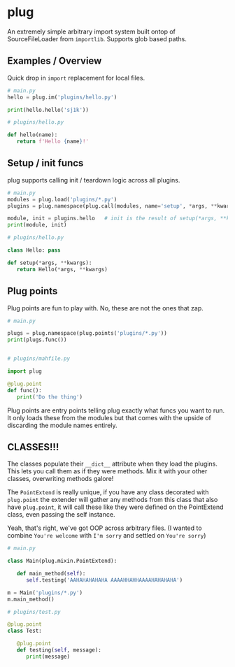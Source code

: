 # plug

An extremely simple arbitrary import system built ontop of SourceFileLoader from `importlib`. Supports glob based paths.


## Examples / Overview


Quick drop in `import` replacement for local files.


```python
# main.py
hello = plug.im('plugins/hello.py')

print(hello.hello('sj1k'))

# plugins/hello.py

def hello(name):
   return f'Hello {name}!'
```


## Setup / init funcs

plug supports calling init / teardown logic across all plugins.

```python
# main.py
modules = plug.load('plugins/*.py')
plugins = plug.namespace(plug.call(modules, name='setup', *args, **kwargs))

module, init = plugins.hello   # init is the result of setup(*args, **kwargs)
print(module, init)

# plugins/hello.py

class Hello: pass

def setup(*args, **kwargs):
   return Hello(*args, **kwargs)
```


## Plug points

Plug points are fun to play with. No, these are not the ones that zap.

```python
# main.py

plugs = plug.namespace(plug.points('plugins/*.py'))
print(plugs.func())


# plugins/mahfile.py

import plug

@plug.point
def func():
   print('Do the thing')
```

Plug points are entry points telling plug exactly what funcs you want to run.
It only loads these from the modules but that comes with the upside of discarding the module names entirely.


## CLASSES!!!

The classes populate their `__dict__` attribute when they load the plugins. This lets you call them as if they were methods.
Mix it with your other classes, overwriting methods galore!


The `PointExtend` is really unique, if you have any class decorated with `plug.point` the extender will gather any methods from this class that also have `plug.point`,
it will call these like they were defined on the PointExtend class, even passing the self instance.

Yeah, that's right, we've got OOP across arbitrary files. (I wanted to combine `You're welcome` with `I'm sorry` and settled on `You're sorry`)


```python
# main.py

class Main(plug.mixin.PointExtend):

   def main_method(self):
      self.testing('AAHAHAHAHAHA AAAAHHAHHAAAAHAHAHAHA')

m = Main('plugins/*.py')
m.main_method()

# plugins/test.py

@plug.point
class Test:

   @plug.point
   def testing(self, message):
      print(message)
```
